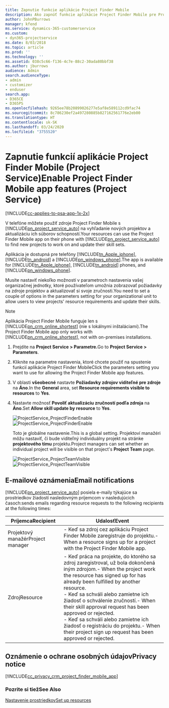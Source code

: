 ```yaml
---
title: Zapnutie funkcie aplikácie Project Finder Mobile
description: Ako zapnúť funkcie aplikácie Project Finder Mobile pre Project Service
author: JohnPBurrows
manager: kfend
ms.service: dynamics-365-customerservice
ms.custom:
- dyn365-projectservice
ms.date: 8/03/2018
ms.topic: article
ms.prod: ''
ms.technology: ''
ms.assetid: 038c5c66-f136-4c7e-88c2-30ada80bbf38
ms.author: jburrows
audience: Admin
search.audienceType:
- admin
- customizer
- enduser
search.app:
- D365CE
- D365PS
ms.openlocfilehash: 9265ee78b20899026277e5af8e589112cd9fac74
ms.sourcegitcommit: 8c786230ef2a497280885b827162561776e2eb00
ms.translationtype: HT
ms.contentlocale: sk-SK
ms.lasthandoff: 03/24/2020
ms.locfileid: "3755520"
---
```

# <a name="enable-project-finder-mobile-app-features-project-service"></a><span data-ttu-id="80412-103">Zapnutie funkcií aplikácie Project Finder Mobile (Project Service)</span><span class="sxs-lookup"><span data-stu-id="80412-103">Enable Project Finder Mobile app features (Project Service)</span></span>

[!INCLUDE[cc-applies-to-psa-app-1x-2x](../includes/cc-applies-to-psa-app-1x-2x.md)]

<span data-ttu-id="80412-104">V telefóne môžete použiť zdroje Project Finder Mobile s [!INCLUDE[pn_project_service_auto](../includes/pn-project-service-auto.md)] na vyhľadanie nových projektov a aktualizáciu ich súborov schopností.</span><span class="sxs-lookup"><span data-stu-id="80412-104">Your resources can use the Project Finder Mobile app on their phone with [!INCLUDE[pn_project_service_auto](../includes/pn-project-service-auto.md)] to find new projects to work on and update their skill sets.</span></span>  
  
 <span data-ttu-id="80412-105">Aplikácia je dostupná pre telefóny [!INCLUDE[tn_Apple_iphone](../includes/tn-apple-iphone.md)], [!INCLUDE[tn_android](../includes/tn-android.md)] a [!INCLUDE[pn_windows_phone](../includes/pn-windows-phone.md)].</span><span class="sxs-lookup"><span data-stu-id="80412-105">The app is available for [!INCLUDE[tn_Apple_iphone](../includes/tn-apple-iphone.md)], [!INCLUDE[tn_android](../includes/tn-android.md)] phones, and [!INCLUDE[pn_windows_phone](../includes/pn-windows-phone.md)].</span></span>  
  
 <span data-ttu-id="80412-106">Musíte nastaviť niekoľko možností v parametroch nastavenia vašej organizačnej jednotky, ktoré používateľom umožnia zobrazovať požiadavky na zdroje projektov a aktualizovať si svoje zručnosti.</span><span class="sxs-lookup"><span data-stu-id="80412-106">You need to set a couple of options in the parameters setting for your organizational unit to allow users to view projects' resource requirements and update their skills.</span></span>  
  
> [!NOTE]
>  <span data-ttu-id="80412-107">Aplikácia Project Finder Mobile funguje len s [!INCLUDE[pn_crm_online_shortest](../includes/pn-crm-online-shortest.md)] (nie s lokálnymi inštaláciami).</span><span class="sxs-lookup"><span data-stu-id="80412-107">The Project Finder Mobile app only works with [!INCLUDE[pn_crm_online_shortest](../includes/pn-crm-online-shortest.md)], not with on-premises installations.</span></span>  
  
1. <span data-ttu-id="80412-108">Prejdite na **Project Service > Parametre.**</span><span class="sxs-lookup"><span data-stu-id="80412-108">Go to **Project Service > Parameters**.</span></span>  
  
2. <span data-ttu-id="80412-109">Kliknite na parametre nastavenia, ktoré chcete použiť na spustenie funkcií aplikácie Project Finder Mobile</span><span class="sxs-lookup"><span data-stu-id="80412-109">Click the parameters setting you want to use for allowing the Project Finder Mobile app features.</span></span>  
  
3. <span data-ttu-id="80412-110">V oblasti **všeobecné** nastavte **Požiadavky zdrojov viditeľné pre zdroje** na **Áno**.</span><span class="sxs-lookup"><span data-stu-id="80412-110">In the **General** area, set **Resource requirements visible to resources** to **Yes**.</span></span>  
  
4. <span data-ttu-id="80412-111">Nastavte možnosť **Povoliť aktualizáciu zručností podľa zdroja** na **Áno**.</span><span class="sxs-lookup"><span data-stu-id="80412-111">Set **Allow skill update by resource** to **Yes**.</span></span>  
  
   <span data-ttu-id="80412-112">![ProjectService_ProjectFinderEnable](../project-service/media/project-service-project-finder-enable.png "ProjectService_ProjectFinderEnable")</span><span class="sxs-lookup"><span data-stu-id="80412-112">![ProjectService_ProjectFinderEnable](../project-service/media/project-service-project-finder-enable.png "ProjectService_ProjectFinderEnable")</span></span>  
  
   <span data-ttu-id="80412-113">Toto je globálne nastavenie.</span><span class="sxs-lookup"><span data-stu-id="80412-113">This is a global setting.</span></span> <span data-ttu-id="80412-114">Projektoví manažéri môžu nastaviť, či bude viditeľný individuálny projekt na stránke **projektového tímu** projektu.</span><span class="sxs-lookup"><span data-stu-id="80412-114">Project managers can set whether an individual project will be visible on that project's **Project Team** page.</span></span>  
  
   <span data-ttu-id="80412-115">![ProjectService_ProjectTeamVisible](../project-service/media/project-service-project-team-visible.png "ProjectService_ProjectTeamVisible")</span><span class="sxs-lookup"><span data-stu-id="80412-115">![ProjectService_ProjectTeamVisible](../project-service/media/project-service-project-team-visible.png "ProjectService_ProjectTeamVisible")</span></span>  
  
## <a name="email-notifications"></a><span data-ttu-id="80412-116">E-mailové oznámenia</span><span class="sxs-lookup"><span data-stu-id="80412-116">Email notifications</span></span>  
 [!INCLUDE[pn_project_service_auto](../includes/pn-project-service-auto.md)] <span data-ttu-id="80412-117">posiela e-maily týkajúce sa prostriedkov žiadostí nasledovným príjemcom v nasledujúcich časoch:</span><span class="sxs-lookup"><span data-stu-id="80412-117">sends emails regarding resource requests to the following recipients at the following times:</span></span>  
  
|<span data-ttu-id="80412-118">Príjemca</span><span class="sxs-lookup"><span data-stu-id="80412-118">Recipient</span></span>|<span data-ttu-id="80412-119">Udalosť</span><span class="sxs-lookup"><span data-stu-id="80412-119">Event</span></span>|  
|---------------|-----------|  
|<span data-ttu-id="80412-120">Projektový manažér</span><span class="sxs-lookup"><span data-stu-id="80412-120">Project manager</span></span>|<span data-ttu-id="80412-121">-   Keď sa zdroj cez aplikáciu Project Finder Mobile zaregistruje do projektu.</span><span class="sxs-lookup"><span data-stu-id="80412-121">-   When a resource signs up for a project with the Project Finder Mobile app.</span></span>|  
|<span data-ttu-id="80412-122">Zdroj</span><span class="sxs-lookup"><span data-stu-id="80412-122">Resource</span></span>|<span data-ttu-id="80412-123">-   Keď práca na projekte, do ktorého sa zdroj zaregistroval, už bola dokončená iným zdrojom.</span><span class="sxs-lookup"><span data-stu-id="80412-123">-   When the project work the resource has signed up for has already been fulfilled by another resource.</span></span><br /><span data-ttu-id="80412-124">-   Keď sa schváli alebo zamietne ich žiadosť o schválenie zručností.</span><span class="sxs-lookup"><span data-stu-id="80412-124">-   When their skill approval request has been approved or rejected.</span></span><br /><span data-ttu-id="80412-125">-   Keď sa schváli alebo zamietne ich žiadosť o registráciu do projektu.</span><span class="sxs-lookup"><span data-stu-id="80412-125">-   When their project sign up request has been approved or rejected.</span></span>|  
  
## <a name="privacy-notice"></a><span data-ttu-id="80412-126">Oznámenie o ochrane osobných údajov</span><span class="sxs-lookup"><span data-stu-id="80412-126">Privacy notice</span></span>  
 [!INCLUDE[cc_privacy_crm_project_finder_mobile_app](../includes/cc-privacy-crm-project-finder-mobile-app.md)]  
  
### <a name="see-also"></a><span data-ttu-id="80412-127">Pozrite si tiež</span><span class="sxs-lookup"><span data-stu-id="80412-127">See Also</span></span>  
 [<span data-ttu-id="80412-128">Nastavenie prostriedkov</span><span class="sxs-lookup"><span data-stu-id="80412-128">Set up resources</span></span>](../project-service/set-up-resources.md)
